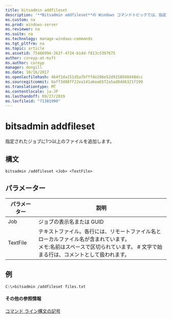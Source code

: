 ```yaml
---
title: bitsadmin addfileset
description: '**Bitsadmin addfileset**の Windows コマンドトピックでは、指定したジョブに1つ以上のファイルを追加します。'
ms.custom: na
ms.prod: windows-server
ms.reviewer: na
ms.suite: na
ms.technology: manage-windows-commands
ms.tgt_pltfrm: na
ms.topic: article
ms.assetid: 75466994-262f-4724-b14d-f813c5397675
author: coreyp-at-msft
ms.author: coreyp
manager: dongill
ms.date: 10/16/2017
ms.openlocfilehash: 464f2da151d5a7bfffde286e52d9158560d48dcc
ms.sourcegitcommit: 6aff3d88ff22ea141a6ea6572a5ad8dd6321f199
ms.translationtype: MT
ms.contentlocale: ja-JP
ms.lasthandoff: 09/27/2019
ms.locfileid: "71381990"
---
```

# <a name="bitsadmin-addfileset"></a>bitsadmin addfileset

指定されたジョブに1つ以上のファイルを追加します。

## <a name="syntax"></a>構文

```
bitsadmin /addfileset <Job> <TextFile>
```

## <a name="parameters"></a>パラメーター

|パラメーター|説明|
|---------|-----------|
|Job|ジョブの表示名または GUID|
|TextFile|テキストファイル。各行には、リモートファイル名とローカルファイル名が含まれています。</br>メモ:名前はスペースで区切られています。 # 文字で始まる行は、コメントとして扱われます。|

## <a name="BKMK_examples"></a>例

```
C:\>bitsadmin /addfileset files.txt
```

#### <a name="additional-references"></a>その他の参照情報

[コマンド ライン構文の記号](command-line-syntax-key.md)